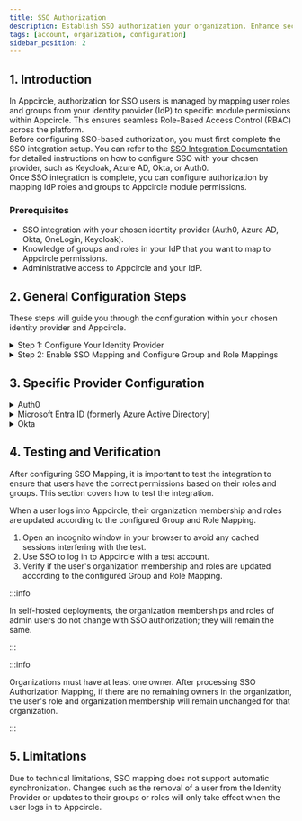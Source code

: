 ```yaml
---
title: SSO Authorization
description: Establish SSO authorization your organization. Enhance security and simplify access across Appcircle's platform.
tags: [account, organization, configuration]
sidebar_position: 2
---
```


## 1. Introduction

In Appcircle, authorization for SSO users is managed by mapping user roles and groups from your identity provider (IdP) to specific module permissions within Appcircle. This ensures seamless Role-Based Access Control (RBAC) across the platform.  
Before configuring SSO-based authorization, you must first complete the SSO integration setup. You can refer to the [SSO Integration Documentation](/account/my-organization/integrations/authentications/sso-authentication) for detailed instructions on how to configure SSO with your chosen provider, such as Keycloak, Azure AD, Okta, or Auth0.  
Once SSO integration is complete, you can configure authorization by mapping IdP roles and groups to Appcircle module permissions.

### Prerequisites

-   SSO integration with your chosen identity provider (Auth0, Azure AD, Okta, OneLogin, Keycloak).
-   Knowledge of groups and roles in your IdP that you want to map to Appcircle permissions.
-   Administrative access to Appcircle and your IdP.

## 2. General Configuration Steps

These steps will guide you through the configuration within your chosen identity provider and Appcircle.

<details>
  <summary>Step 1: Configure Your Identity Provider</summary>

1. Perform identity provider-specific configurations, including creating groups and roles, and defining group and role claims/attributes. 
2. In Appcircle, enter the group and role claim/attribute names as defined in your IdP.

Follow **3. Specific Provider Configuration** section to complete this steps.

</details>

<details>
  <summary>Step 2: Enable SSO Mapping and Configure Group and Role Mappings</summary>

### Accessing SSO Mapping Settings

1. Navigate to the **Organization** section on your dashboard.
2. Select the **Integrations** and click on the **Appcircle Login**.

<Screenshot url='https://cdn.appcircle.io/docs/assets/navigate-sso-mapping1.png' /> 

3. Enable **SSO Mapping** and click **Configure** .

<Screenshot url='https://cdn.appcircle.io/docs/assets/navigate-sso-mapping2.png' /> 

### Group and Role Mapping Configuration

1. Enter the name of the SSO group and select the corresponding Appcircle organization you want to map. Ensure the group name is correct.

2. Click Add to map the SSO group to an Appcircle organization. This will automatically link users from the SSO group to the selected organization in Appcircle.

<Screenshot url='https://cdn.appcircle.io/docs/assets/sso-group-mapping.png' /> 

3. You can define role mappings for each group mapping. Click the **Configure** button to set up role mappings.
4. Enter the role name and select the corresponding Appcircle roles you want to map. Ensure the role name is correct.

<Screenshot url='https://cdn.appcircle.io/docs/assets/sso-role-mapping.png' /> 

</details>

## 3. Specific Provider Configuration

<details>
    <summary>Auth0</summary>

<details>
    <summary>Auth0 (OpenID Connect)</summary>

#### Step 1. Create Roles

1. In the Auth0 dashboard, navigate to the **User Management > Roles** section.
2. Click **Create Role** button. Create necessary roles.

<Screenshot url='https://cdn.appcircle.io/docs/assets/sso-mapping-auth0-create-roles.png' />

#### Step 2. Create Organization

1. In the Auth0 dashboard, navigate to the **Organization** section.
2. Click **Create Organization** button to create organizations.

<Screenshot url='https://cdn.appcircle.io/docs/assets/sso-mapping-auth0-create-groups.png' />

3. Click the created organization to navigate to **Organization Details**.
4. On the **Organization Details** screen, click the **Members** tab to manage members of organization.
5. Click the **Add Members** button to add users who will become members of your organization.

<Screenshot url='https://cdn.appcircle.io/docs/assets/sso-mapping-auth0-add-members.png' />

6. On the **Members** screen, click the three dots and select **Assign Roles**. Assign the desired roles to users for organization.

<Screenshot url='https://cdn.appcircle.io/docs/assets/sso-mapping-auth0-assign-roles.png' />

7. On the **Organization Details** screen, navigate to the **Connections** tab.
8. Click the **Enable Connections** button
9. Select **Username-Password-Authentication** and click **Enable Connection** 

<Screenshot url='https://cdn.appcircle.io/docs/assets/sso-mapping-auth0-enable-connections.png' />

10. Select **Enable Auto-Membership** and **Enable Signup** on the displayed screen, then click **Save**.

<Screenshot url='https://cdn.appcircle.io/docs/assets/sso-mapping-auth0-enable-connections2.png' />

#### Step 3. Enable Organization for your application

1. In the Auth0 dashboard, navigate to the **Applications** section.
2. Select the relevant application.
3. On the **Application Details** screen, navigate to the **Organizations** tab.

<Screenshot url='https://cdn.appcircle.io/docs/assets/sso-mapping-auth0-application-organizations1.png' />

4. Click **Disable Grants Now**.
5. Choose **Business Users** for the type of users and select **Prompt for Organization** for the login flow.
6. Click **Save Changes**.

<Screenshot url='https://cdn.appcircle.io/docs/assets/sso-mapping-auth0-application-organizations2.png' />

#### Step 4. Define Group And Role Attributes & Claims

The user's group and role values should be included in the token as claims. This enables retrieval of the user's group and role during SSO login. The groups claim is already present in the token. Follow these steps to add the roles claim:

1. In the Auth0 dashboard, navigate to the **Actions > Library** section.
2. Click the **Create Action** button and select **Build from Scratch**.

<Screenshot url='https://cdn.appcircle.io/docs/assets/sso-mapping-auth0-actions-library1.png' />

3. Enter an appropriate name for the **Custom Action** in the popup window. Keep the remaining settings at their default values,as shown in the image below.

<Screenshot url='https://cdn.appcircle.io/docs/assets/sso-mapping-auth0-actions-library2.png' />

4. On the **Custom Action Details** screen, copy and paste following Javascript code to code editor.

```js
exports.onExecutePostLogin = async (event, api) => {
  const namespace = 'your_namespace_';
  if (event.authorization) {
    api.idToken.setCustomClaim(`${namespace}roles`, event.authorization.roles);
    api.accessToken.setCustomClaim(`${namespace}roles`, event.authorization.roles);
  }
}
```

<Screenshot url='https://cdn.appcircle.io/docs/assets/sso-mapping-auth0-actions-library3.png' />

5. Finally click on the **Deploy** button.
6. In the Auth0 dashboard, navigate to the **Flows** section.
7. Click the Login.

<Screenshot url='https://cdn.appcircle.io/docs/assets/sso-mapping-auth0-actions-flows1.png' />

8. Drag and drop the custom action created previously. The role claim has been added to the token.

#### Step 5. Define Group and Role Claim Names in Appcircle

1. Navigate to the **Set up OpenID Provider** screen in Appcircle, which you accessed during the SSO setup in the "General Configuration Steps."
2. Enter the Group Claim Name as org_id and the Role Claim Name as your_namespace_roles. Note that the role claim is created as a custom claim in Auth0, so use the name you determined earlier.

<Screenshot url='https://cdn.appcircle.io/docs/assets/sso-mapping-auth0-oidc-ac-group-role-claim-name.png' />

</details>

<details>
    <summary>Auth0 (SAML)</summary>

#### Step 1. Create Roles

1. In the Auth0 dashboard, navigate to the **User Management > Roles** section.
2. Click **Create Role** button. Create necessary roles.

<Screenshot url='https://cdn.appcircle.io/docs/assets/sso-mapping-auth0-create-roles.png' />

#### Step 2. Create Organization

1. In the Auth0 dashboard, navigate to the **Organization** section.
2. Click **Create Organization** button to create organizations.

<Screenshot url='https://cdn.appcircle.io/docs/assets/sso-mapping-auth0-create-groups.png' />

3. Click the created organization to navigate to **Organization Details**.
4. On the **Organization Details** screen, click the **Members** tab to manage members of organization.
5. Click the **Add Members** button to add users who will become members of your organization.

<Screenshot url='https://cdn.appcircle.io/docs/assets/sso-mapping-auth0-add-members.png' />

6. On the **Members** screen, click the three dots and select **Assign Roles**. Assign the desired roles to users for organization.

<Screenshot url='https://cdn.appcircle.io/docs/assets/sso-mapping-auth0-assign-roles.png' />

7. On the **Organization Details** screen, navigate to the **Connections** tab.
8. Click the **Enable Connections** button
9. Select **Username-Password-Authentication** and click **Enable Connection** 

<Screenshot url='https://cdn.appcircle.io/docs/assets/sso-mapping-auth0-enable-connections.png' />

10. Select **Enable Auto-Membership** and **Enable Signup** on the displayed screen, then click **Save**.

<Screenshot url='https://cdn.appcircle.io/docs/assets/sso-mapping-auth0-enable-connections2.png' />

#### Step 3. Enable Organization for your application

1. In the Auth0 dashboard, navigate to the **Applications** section.
2. Select the relevant application.
3. On the **Application Details** screen, navigate to the **Organizations** tab.

<Screenshot url='https://cdn.appcircle.io/docs/assets/sso-mapping-auth0-application-organizations1.png' />

4. Click **Disable Grants Now**.
5. Choose **Business Users** for the type of users and select **Prompt for Organization** for the login flow.
6. Click **Save Changes**.

<Screenshot url='https://cdn.appcircle.io/docs/assets/sso-mapping-auth0-application-organizations2.png' />

#### Step 4. Define Group And Role Attributes & Claims

The user's group and role values should be included in the token as claims. This enables retrieval of the user's group and role during SSO login. The groups claim is already present in the token. Follow these steps to add the roles claim:

1. In the Auth0 dashboard, navigate to the **Actions > Library** section.
2. Click the **Create Action** button and select **Build from Scratch**.

<Screenshot url='https://cdn.appcircle.io/docs/assets/sso-mapping-auth0-actions-library1.png' />

3. Enter an appropriate name for the **Custom Action** in the popup window. Keep the remaining settings at their default values,as shown in the image below.

<Screenshot url='https://cdn.appcircle.io/docs/assets/sso-mapping-auth0-actions-library2.png' />

4. On the **Custom Action Details** screen, copy and paste following Javascript code to code editor.

```js
exports.onExecutePostLogin = async (event, api) => {
  const namespace = 'your_namespace_';
  if (event.authorization) {
    api.idToken.setCustomClaim(`${namespace}roles`, event.authorization.roles);
    api.accessToken.setCustomClaim(`${namespace}roles`, event.authorization.roles);
  }
}
```

<Screenshot url='https://cdn.appcircle.io/docs/assets/sso-mapping-auth0-actions-library3.png' />

5. Finally click on the **Deploy** button.
6. In the Auth0 dashboard, navigate to the **Flows** section.
7. Click the Login.

<Screenshot url='https://cdn.appcircle.io/docs/assets/sso-mapping-auth0-actions-flows1.png' />

8. Drag and drop the custom action created previously. The role claim has been added to the token.

#### Step 5. Define Group and Role Attributes names in Appcircle

1. Navigate to the **Set up OpenID Provider** screen in Appcircle, which you accessed during the SSO setup in the "General Configuration Steps."
2. Enter the Group Attribute Name as `http://schemas.auth0.com/org_id` and the Role Attribute Name as `http://schemas.auth0.com/your_namespace_roles`. Note that the role attribute is created as a custom attribute in Auth0, so you must use the name you determined previously.

<Screenshot url='https://cdn.appcircle.io/docs/assets/sso-mapping-auth0-saml-ac-group-role-attribute-name.png' />

</details>

</details>

<details>
    <summary>Microsoft Entra ID (formerly Azure Active Directory) </summary>

<details>
    <summary>Microsoft Entra ID (SAML)</summary>

#### Step 1. Create Groups in Microsoft Entra ID

1. Log in to [Azure](https://azure.microsoft.com/en-us/) as an admin and navigate to **Azure Services > Microsoft Entra ID** 

<Screenshot url='https://cdn.appcircle.io/docs/assets/sso-mapping-azure-saml-goto-entra-id.png' />

2. Navigate to the **Manage > Groups** section from left menu.
3. Click the **New Group**.

<Screenshot url='https://cdn.appcircle.io/docs/assets/sso-mapping-azure-saml-groups.png' />

4. Assign a proper name and description to the new group. Designate an owner and members to the group.

<Screenshot url='https://cdn.appcircle.io/docs/assets/sso-mapping-azure-saml-new-group.png' />

#### Step 2. Create Roles in Microsoft Entra ID

1. Navigate to the **Manage > App registrations** section from left menu.
2. Select **All applications** to view a list of all your applications and locate your application.

<Screenshot url='https://cdn.appcircle.io/docs/assets/sso-mapping-azure-saml-app-registrations.png' />

3. Navigate to the **Manage > App Roles** section from left menu.
4. Click the **Create app role**. Create a new app role as shown in the image below.

<Screenshot url='https://cdn.appcircle.io/docs/assets/sso-mapping-azure-saml-create-app-roles.png' />

5. Navigate to the **Manage > API permissions** section from left menu.
6. Click the **Add Permissions**. 
7. Select the **My APIs** and click on your application name.  

<Screenshot url='https://cdn.appcircle.io/docs/assets/sso-mapping-azure-saml-api-permissions1.png' />

8. Select **permissions** and click on **Add permissions**.

<Screenshot url='https://cdn.appcircle.io/docs/assets/sso-mapping-azure-saml-api-permissions2.png' />

#### Step 3. Assign user, group and roles to application in Microsoft Entra ID

1. Navigate to the **Azure Services > Microsoft Entra ID**.
2. Navigate to the **Manage > Enterprise applications** section from left menu. 

<Screenshot url='https://cdn.appcircle.io/docs/assets/sso-mapping-azure-saml-enterprise-applications1.png' />

3. Click your application. 

<Screenshot url='https://cdn.appcircle.io/docs/assets/sso-mapping-azure-saml-enterprise-applications2.png' />

4. Click **Assign users and groups**.

<Screenshot url='https://cdn.appcircle.io/docs/assets/sso-mapping-azure-saml-assign-users-groups1.png' />

5. Click **Add user/group**.

<Screenshot url='https://cdn.appcircle.io/docs/assets/sso-mapping-azure-saml-assign-users-groups2.png' />

6. Select users, groups and role. This process can be repeated as needed.

<Screenshot url='https://cdn.appcircle.io/docs/assets/sso-mapping-azure-saml-assign-users-groups3.png' />

#### Step 4. Define Group and Role Attributes & Claims in Microsoft Entra ID

1. Navigate to the **Manage > Single sign-on** section from left menu. 
2. Click **Edit** in **Attributes & Claims** section.

<Screenshot url='https://cdn.appcircle.io/docs/assets/sso-mapping-azure-saml-attributes1.png' />

3. Click the **Add a Group Claim**. 
4. Select the **Groups assigned to the application** 
5. Select the **Cloud only group display names** as source attribute. 
6. Then click on the **Save** button

<Screenshot url='https://cdn.appcircle.io/docs/assets/sso-mapping-azure-saml-attributes2.png' />

7. Click **Add new claim**. 
8. Enter name as **roles** 
9. Select **user.assignedroles** as source attribute. 
10. Then click on **Save**.

<Screenshot url='https://cdn.appcircle.io/docs/assets/sso-mapping-azure-saml-attributes3.png' />

#### Step 5. Define Group and Role Attribute names in Appcircle

1. Navigate to the **Set up SAML SSO Provider** screen in Appcircle, which you accessed during the SSO setup in the "General Configuration Steps."
2. Enter **Group Attribute Name** as ``http://schemas.microsoft.com/ws/2008/06/identity/claims/groups`` and **Role Attribute Name** as ``roles``.

<Screenshot url='https://cdn.appcircle.io/docs/assets/sso-mapping-azure-saml-ac-group-role-attribute-name.png' />

</details>

</details>

<details>
    <summary>Okta</summary>

<details>
    <summary>Okta (OpenID Connect)</summary>

#### Step 1. Create Groups and Define Group Claim

1. Navigate to the **Directory > Groups** section in the Okta Dashboard
2. Create the groups as needed.

<Screenshot url='https://cdn.appcircle.io/docs/assets/sso-mapping-okta-create-groups.png' />

3. Assign users to groups.

<Screenshot url='https://cdn.appcircle.io/docs/assets/sso-mapping-okta-assign-users-to-groups.png' />

4. Navigate to the **Applications > Applications** section from left navigation menu.
5. Select your application from the list 
6. Navigate to the **Sign on** tab. 
7. Click **Edit** for OpenID Connect ID Token.

<Screenshot url='https://cdn.appcircle.io/docs/assets/sso-mapping-okta-oidc-edit-id-token.png' />

8. Enter Groups claim filter as shown in the image below.

<Screenshot url='https://cdn.appcircle.io/docs/assets/sso-mapping-okta-oidc-groups-claim.png' />

#### Step 2. Create and Set Role Attribute to User

The roles will be stored in user attributes.

1. Navigate to the **Directory > Profile Editor** section from left navigation menu.
2. Select the **User (default)** from profile list.

<Screenshot url='https://cdn.appcircle.io/docs/assets/sso-mapping-okta-profile-editor.png' />

3. Click **Add Attribute**.

<Screenshot url='https://cdn.appcircle.io/docs/assets/sso-mapping-okta-create-user-attribute1.png' />

4. Add a new user attribute as shown in the image below.

<Screenshot url='https://cdn.appcircle.io/docs/assets/sso-mapping-okta-create-user-attribute2.png' />

5. Navigate to the **Directory > Profile Editor** section from left navigation menu.
6. Select the **Your Application Name User** from the profile list.

<Screenshot url='https://cdn.appcircle.io/docs/assets/sso-mapping-okta-oidc-profile-editor.png' />

8. Click **Mappings** and map user roles attribute to application user roles attribute as shown in the image below.

<Screenshot url='https://cdn.appcircle.io/docs/assets/sso-mapping-okta-oidc-map-roles-attribute.png' />

9. Navigate to the **Directory > People** section from left navigation menu.
10. Select a user from the list.
11. Navigate to the **Profile** tab. 

<Screenshot url='https://cdn.appcircle.io/docs/assets/sso-mapping-okta-edit-user-attribute1.png' />

12. Click **Edit** and update the user's role attribute. For example, set it to 'Manager'.

<Screenshot url='https://cdn.appcircle.io/docs/assets/sso-mapping-okta-edit-user-attribute2.png' />

#### Step 3. Define the Role Claim

1. Navigate to the **Security > API > Authorization Servers** section from left navigation menu.

<Screenshot url='https://cdn.appcircle.io/docs/assets/sso-mapping-okta-oidc-security-api.png' />

2. Click **default**
3. Navigate to the **Claims** tab. 
4. Add new claim as shown in the image below.

<Screenshot url='https://cdn.appcircle.io/docs/assets/sso-mapping-okta-oidc-add-roles-claim.png' />

5. Navigate to the **Applications > Applications** section from left navigation menu.
6. Click **Refresh Application Data**.
 
<Screenshot url='https://cdn.appcircle.io/docs/assets/sso-mapping-okta-refresh-application-data.png' />

#### Step 4. Define Group and Role Claim in Appcircle

1. Navigate to the **Set up OpenID SSO Provider** screen in Appcircle, which you accessed during the SSO setup in the "General Configuration Steps."
2. Enter **Group Attribute Name** as ``groups`` and **Role Attribute Name** as ``roles``.

<Screenshot url='https://cdn.appcircle.io/docs/assets/sso-mapping-okta-oidc-group-role-claim-name.png' />

</details>

<details>
    <summary>Okta (SAML)</summary>

#### Step 1. Create Groups and Assign to the Application

1. Navigate to the **Directory > Groups** section in the Okta Dashboard. Create the groups as needed.

<Screenshot url='https://cdn.appcircle.io/docs/assets/sso-mapping-okta-create-groups.png' />

2. Assign users to groups.

<Screenshot url='https://cdn.appcircle.io/docs/assets/sso-mapping-okta-assign-users-to-groups.png' />

3. Navigate to the **Applications > Applications** section from left navigation menu.
4. Select your application from the list 
5. Navigate to the **Assignments** tab. 
6. Assign the previously created groups to the application.

<Screenshot url='https://cdn.appcircle.io/docs/assets/sso-mapping-okta-assign-groups-to-application.png' />

#### Step 2. Create and Set Role Attribute to User

The roles will be stored in user attributes.

1. Navigate to the **Directory > Profile Editor** section from left navigation menu.
2. Select the **User (default)** from profile list.

<Screenshot url='https://cdn.appcircle.io/docs/assets/sso-mapping-okta-profile-editor.png' />

3. Click **Add Attribute**.

<Screenshot url='https://cdn.appcircle.io/docs/assets/sso-mapping-okta-create-user-attribute1.png' />

4. Add a new user attribute as shown in the image below.

<Screenshot url='https://cdn.appcircle.io/docs/assets/sso-mapping-okta-create-user-attribute2.png' />

5. Navigate to the **Directory > Profile Editor** section from left navigation menu.
6. Select the **Your Application Name User** from the profile list.

<Screenshot url='https://cdn.appcircle.io/docs/assets/sso-mapping-okta-oidc-profile-editor.png' />

8. Click **Mappings** and map user roles attribute to application user roles attribute as shown in the image below.

<Screenshot url='https://cdn.appcircle.io/docs/assets/sso-mapping-okta-oidc-map-roles-attribute.png' />

9. Navigate to the **Directory > People** section from left navigation menu.
10. Select a user from the list.
11. Navigate to the **Profile** tab. 

<Screenshot url='https://cdn.appcircle.io/docs/assets/sso-mapping-okta-edit-user-attribute1.png' />

12. Click **Edit** and update the user's role attribute. For example, set it to 'Manager'.

<Screenshot url='https://cdn.appcircle.io/docs/assets/sso-mapping-okta-edit-user-attribute2.png' />

#### Step 3. Define Group and Role Attributes

1. Navigate to the **Applications > Applications** section.
2. Select your application from the list and navigate to the **General** tab.
3. Click on **Edit** in **SAML Settings**

<Screenshot url='https://cdn.appcircle.io/docs/assets/sso-mapping-okta-application-edit-saml.png' />

4. Enter the Group and Role Attribute statement as as shown in the image below.

<Screenshot url='https://cdn.appcircle.io/docs/assets/sso-mapping-okta-add-saml-statement.png' />

#### Step 4. Define Group and Role Claim in Appcircle

1. Navigate to the **Set up OpenID SSO Provider** screen in Appcircle, which you accessed during the SSO setup in the "General Configuration Steps."
2. Enter **Group Attribute Name** as ``groups`` and **Role Attribute Name** as ``roles``.

<Screenshot url='https://cdn.appcircle.io/docs/assets/sso-mapping-okta-saml-ac-group-role-attribute-name.png' />

</details> 

</details>

## 4. Testing and Verification

After configuring SSO Mapping, it is important to test the integration to ensure that users have the correct permissions based on their roles and groups. This section covers how to test the integration.

When a user logs into Appcircle, their organization membership and roles are updated according to the configured Group and Role Mapping.

1. Open an incognito window in your browser to avoid any cached sessions interfering with the test.
2. Use SSO to log in to Appcircle with a test account.
3. Verify if the user's organization membership and roles are updated according to the configured Group and Role Mapping.

:::info

In self-hosted deployments, the organization memberships and roles of admin users do not change with SSO authorization; they will remain the same.

:::

:::info

Organizations must have at least one owner. After processing SSO Authorization Mapping, if there are no remaining owners in the organization, the user's role and organization membership will remain unchanged for that organization.

:::

## 5. Limitations

Due to technical limitations, SSO mapping does not support automatic synchronization. Changes such as the removal of a user from the Identity Provider or updates to their groups or roles will only take effect when the user logs in to Appcircle.